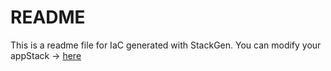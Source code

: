 # README
This is a readme file for IaC generated with StackGen.
You can modify your appStack -> [here](http://main.dev.stackgen.com/appstacks/e3b0097a-b439-4a02-9093-0a1e8e5b638e)
